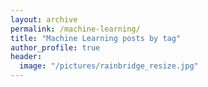 ```yaml
---
layout: archive
permalink: /machine-learning/
title: "Machine Learning posts by tag"
author_profile: true
header:
  image: "/pictures/rainbridge_resize.jpg"
---
```


